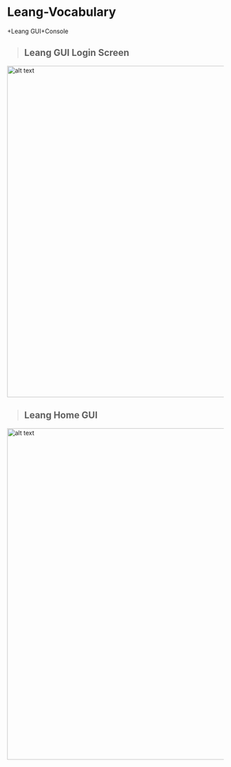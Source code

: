 # Leang-Vocabulary

+Leang GUI+Console

>## Leang GUI Login Screen 
<img src="https://i.imgur.com/EIoQtgn_d.webp?maxwidth=760&fidelity=grand" alt="alt text" width="600" height="768">

>## Leang Home GUI
<img src="https://i.imgur.com/a/j6DOa3T.png" alt="alt text" width="600" height="768">
